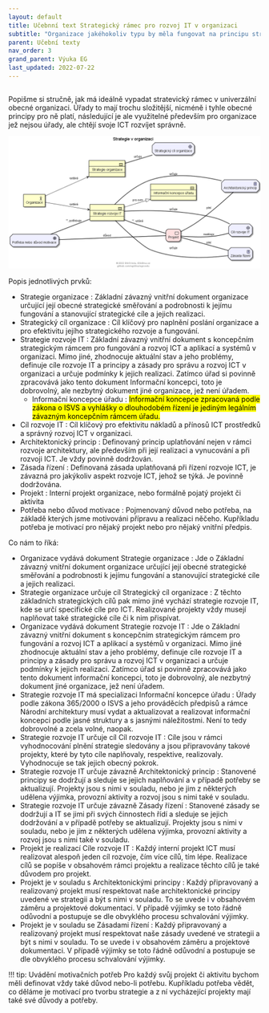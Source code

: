 ```yaml
---
layout: default
title: Učebnní text Strategický rámec pro rozvoj IT v organizaci
subtitle: "Organizace jakéhokoliv typu by měla fungovat na principu strategického řízení. Ve veřejné správě je povinným strategickým dokumentem Informační koncepce úřadu. Nicméně principy významu strategie jsou stejné jak pro veřejnou správu, tak i pro komerční organizace."
parent: Učební texty
nav_order: 3
grand_parent: Výuka EG
last_updated: 2022-07-22
---
```



## 

Popišme si stručně, jak má ideálně vypadat stratevický rámec v univerzální obecné organizaci. Úřady to mají trochu složitější, nicméně i tyhle obecné principy pro ně platí, následující je ale využitelné především pro organizace jež nejsou úřady, ale chtějí svoje ICT rozvíjet správně.


![Obrázek [strategie-v-organizaci]: Strategie v organizaci a její význam, Zdroj: Učební texty EGOVedu - EGdílna](https://github.com/egdilna/egovedu/raw/main/diagramy/metamodely/strategie.png)


Popis jednotlivých prvků:

* Strategie organizace : Základní závazný vnitřní dokument organizace určující její obecné strategické směřování a podrobnosti k jejímu fungování a stanovující strategické cíle a jejich realizaci.
* Strategický cíl organizace : Cíl klíčový pro naplnění poslání organizace a pro efektivitu jejího strategického rozvoje a fungování.
* Strategie rozvoje IT : Základní závazný vnitřní dokument s koncepčním strategickým rámcem pro fungování a rozvoj ICT a aplikací a systémů v organizaci. Mimo jiné, zhodnocuje aktuální stav a jeho problémy, definuje cíle rozvoje IT a principy a zásady pro správu a rozvoj ICT v organizaci a určuje podmínky k jejich realizaci. Zatímco úřad si povinně zpracovává jako tento dokument Informační koncepci, toto je dobrovolný, ale nezbytný dokument jiné organizace, jež není úřadem.
     * Informační koncepce úřadu : <mark>Informační koncepce zpracovaná podle zákona o ISVS a vyhlášky o dlouhodobém řízení je jediným legálním závazným koncepčním rámcem úřadu.</mark>
* Cíl rozvoje IT : Cíl klíčový pro efektivitu nákladů a přínosů ICT prostředků a správný rozvoj ICT v organizaci.
* Architektonický princip : Definovaný princip uplatňování nejen v rámci rozvoje architektury, ale především při její realizaci a vynucování a při rozvoji ICT. Je vždy povinně dodržován.
* Zásada řízení : Definovaná zásada uplatňovaná při řízení rozvoje ICT, je závazná pro jakýkoliv aspekt rozvoje ICT, jehož se týká. Je povinně dodržována.
* Projekt : Interní projekt organizace, nebo formálně pojatý projekt či aktivita
* Potřeba nebo důvod motivace : Pojmenovaný důvod nebo potřeba, na základě kterých jsme motivováni přípravu a realizaci něčeho. Kupříkladu potřeba je motivací pro nějaký projekt nebo pro nějaký vnitřní předpis.

Co nám to říká:


* Organizace vydává dokument Strategie organizace : Jde o Základní závazný vnitřní dokument organizace určující její obecné strategické směřování a podrobnosti k jejímu fungování a stanovující strategické cíle a jejich realizaci.
* Strategie organizace určuje cíl Strategický cíl organizace : Z těchto základních strategických cílů pak mimo jiné vychází strategie rozvoje IT, kde se určí specifické cíle pro ICT. Realizované projekty vždy musejí naplňovat také strategické cíle či k nim přispívat.
* Organizace vydává dokument Strategie rozvoje IT : Jde o Základní závazný vnitřní dokument s koncepčním strategickým rámcem pro fungování a rozvoj ICT a aplikací a systémů v organizaci. Mimo jiné zhodnocuje aktuální stav a jeho problémy, definuje cíle rozvoje IT a principy a zásady pro správu a rozvoj ICT v organizaci a určuje podmínky k jejich realizaci. Zatímco úřad si povinně zpracovává jako tento dokument informační koncepci, toto je dobrovolný, ale nezbytný dokument jiné organizace, jež není úřadem.
* Strategie rozvoje IT má specializaci Informační koncepce úřadu : Úřady podle zákona 365/2000 o ISVS a jeho prováděcích předpisů a rámce Národní architektury musí vydat a aktualizovat a realizovat informační koncepci podle jasné struktury a s jasnými náležitostmi. Není to tedy dobrovolné a zcela volné, naopak.
* Strategie rozvoje IT určuje cíl Cíl rozvoje IT : Cíle jsou v rámci vyhodnocování plnění strategie sledovány a jsou připravovány takové projekty, které by tyto cíle naplňovaly, respektive, realizovaly. Vyhodnocuje se tak jejich obecný pokrok.
* Strategie rozvoje IT určuje závazně Architektonický princip : Stanovené principy se dodržují a sleduje se jejich naplňování a v případě potřeby se aktualizují. Projekty jsou s nimi v souladu, nebo je jim z některých udělena výjimka, provozní aktivity a rozvoj jsou s nimi také v souladu.
* Strategie rozvoje IT určuje závazně Zásady řízení : Stanovené zásady se dodržují a IT se jimi při svých činnostech řídí a sleduje se jejich dodržování a v případě potřeby se aktualizují. Projekty jsou s nimi v souladu, nebo je jim z některých udělena výjimka, provozní aktivity a rozvoj jsou s nimi také v souladu.
* Projekt je realizací Cíle rozvoje IT : Každý interní projekt ICT musí realizovat alespoň jeden cíl rozvoje, čím více cílů, tím lépe. Realizace cílů se popíše v obsahovém rámci projektu a realizace těchto cílů je také důvodem pro projekt.
* Projekt je v souladu s Architektonickými principy : Každý připravovaný a realizovaný projekt musí respektovat naše architektonické principy uvedené ve strategii a být s nimi v souladu. To se uvede i v obsahovém záměru a projektové dokumentaci. V případě výjimky se toto řádně odůvodní a postupuje se dle obvyklého procesu schvalování výjimky.
* Projekt je v souladu se Zásadami řízení : Každý připravovaný a realizovaný projekt musí respektovat naše zásady uvedené ve strategii a být s nimi v souladu. To se uvede i v obsahovém záměru a projektové dokumentaci. V případě výjimky se toto řádně odůvodní a postupuje se dle obvyklého procesu schvalování výjimky.

!!! tip: Uvádění motivačních potřeb
   Pro každý svůj projekt či aktivitu bychom měli definovat vždy také důvod nebo-li potřebu. Kupříkladu potřeba vědět, co děláme je motivací pro tvorbu strategie a z ní vycházející projekty mají také své důvody a potřeby.


